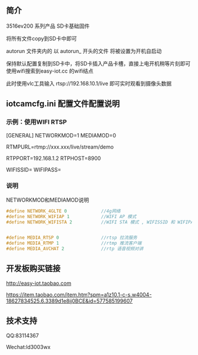 



## 简介

3516ev200 系列产品 SD卡基础固件

将所有文件copy到SD卡中即可

autorun 文件夹内的 以 autorun_ 开头的文件 将被设置为开机自启动

保持默认配置复制到SD卡中，将SD卡插入产品卡槽，直接上电开机稍等片刻即可使用wifi搜索到easy-iot.cc 的wifi结点

此时使用vlc工具输入 rtsp://192.168.10.1/live 即可实时观看到摄像头数据


## iotcamcfg.ini 配置文件配置说明



### 示例：使用WIFI RTSP

[GENERAL]
NETWORKMOD=1
MEDIAMOD=0

RTMPURL=rtmp://xxx.xxx/live/stream/demo

RTPPORT=192.168.1.2
RTPHOST=8900

WIFISSID=
WIFIPASS=



### 说明

NETWORKMOD和MEDIAMOD说明

```c
#define NETWORK_4GLTE 0				//4g网络
#define NETWORK_WIFIAP 1			//WIFI AP 模式
#define NETWORK_WIFISTA 2			//WIFI STA 模式 , WIFISSID 和 WIFIPASS 为目标路由器的配置信息


#define MEDIA_RTSP 0				//rtsp 拉流服务
#define MEDIA_RTMP 1				//rtmp 推流客户端
#define MEDIA_AVCHAT 2				//rtp 语音视频对讲
```

## 开发板购买链接

http://easy-iot.taobao.com

https://item.taobao.com/item.htm?spm=a1z10.1-c-s.w4004-18627834525.6.3389d1e8ij0BCE&id=577585199607

## 技术支持

QQ:83114367

Wechat:ld3003wx
